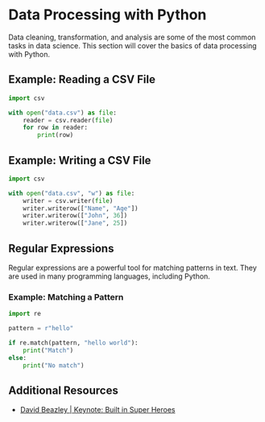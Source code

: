 # Data Processing with Python

Data cleaning, transformation, and analysis are some of the most common tasks in data science. This section will cover the basics of data processing with Python.

## Example: Reading a CSV File

```python
import csv

with open("data.csv") as file:
    reader = csv.reader(file)
    for row in reader:
        print(row)
```

## Example: Writing a CSV File

```python
import csv

with open("data.csv", "w") as file:
    writer = csv.writer(file)
    writer.writerow(["Name", "Age"])
    writer.writerow(["John", 36])
    writer.writerow(["Jane", 25])
```

## Regular Expressions

Regular expressions are a powerful tool for matching patterns in text. They are used in many programming languages, including Python.

### Example: Matching a Pattern

```python
import re

pattern = r"hello"

if re.match(pattern, "hello world"):
    print("Match")
else:
    print("No match")
```

## Additional Resources

- [David Beazley | Keynote: Built in Super Heroes](https://www.youtube.com/watch?v=lyDLAutA88s)